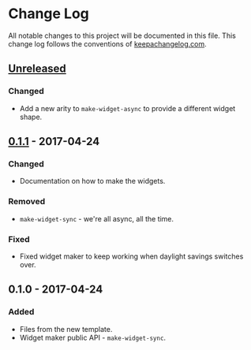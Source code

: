 # Change Log
All notable changes to this project will be documented in this file. This change log follows the conventions of [keepachangelog.com](http://keepachangelog.com/).

## [Unreleased]
### Changed
- Add a new arity to `make-widget-async` to provide a different widget shape.

## [0.1.1] - 2017-04-24
### Changed
- Documentation on how to make the widgets.

### Removed
- `make-widget-sync` - we're all async, all the time.

### Fixed
- Fixed widget maker to keep working when daylight savings switches over.

## 0.1.0 - 2017-04-24
### Added
- Files from the new template.
- Widget maker public API - `make-widget-sync`.

[Unreleased]: https://github.com/your-name/kixi.mailer/compare/0.1.1...HEAD
[0.1.1]: https://github.com/your-name/kixi.mailer/compare/0.1.0...0.1.1
